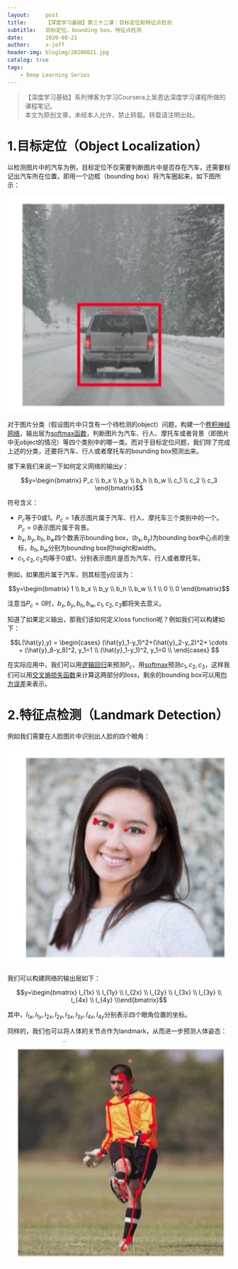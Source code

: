 ```yaml
---
layout:     post
title:      【深度学习基础】第三十二课：目标定位和特征点检测
subtitle:   目标定位，bounding box，特征点检测
date:       2020-08-21
author:     x-jeff
header-img: blogimg/20200821.jpg
catalog: true
tags:
    - Deep Learning Series
---
```

>【深度学习基础】系列博客为学习Coursera上吴恩达深度学习课程所做的课程笔记。  
>本文为原创文章，未经本人允许，禁止转载。转载请注明出处。

# 1.目标定位（Object Localization）

以检测图片中的汽车为例，目标定位不仅需要判断图片中是否存在汽车，还需要标记出汽车所在位置，即用一个边框（bounding box）将汽车圈起来，如下图所示：

![](https://github.com/x-jeff/BlogImage/raw/master/DeepLearningSeries/Lesson32/32x1.png)

对于图片分类（假设图片中只含有一个待检测的object）问题，构建一个[卷积神经网络](http://shichaoxin.com/2020/07/04/深度学习基础-第二十八课-卷积神经网络基础/)，输出层为[softmax函数](http://shichaoxin.com/2019/09/04/深度学习基础-第二课-softmax分类器和交叉熵损失函数/)，判断图片为汽车、行人、摩托车或者背景（即图片中无object的情况）等四个类别中的哪一类。而对于目标定位问题，我们除了完成上述的分类，还要将汽车、行人或者摩托车的bounding box预测出来。

接下来我们来说一下如何定义网络的输出$y$：

$$y=\begin{bmatrix} P_c \\ b_x \\ b_y \\ b_h \\ b_w \\ c_1 \\ c_2 \\ c_3 \end{bmatrix}$$

符号含义：

* $P_c$等于0或1。$P_c=1$表示图片属于汽车、行人、摩托车三个类别中的一个。$P_c=0$表示图片属于背景。
* $b_x,b_y,b_h,b_w$四个数表示bounding box，$(b_x,b_y)$为bounding box中心点的坐标，$b_h,b_w$分别为bounding box的height和width。
* $c_1,c_2,c_3$均等于0或1，分别表示图片是否为汽车、行人或者摩托车。

例如，如果图片属于汽车，则其标签y应该为：

$$y=\begin{bmatrix} 1 \\ b_x \\ b_y \\ b_h \\ b_w \\ 1 \\ 0 \\ 0 \end{bmatrix}$$

注意当$P_c=0$时，$b_x,b_y,b_h,b_w,c_1,c_2,c_3$都将失去意义。

知道了如果定义输出，那我们该如何定义loss function呢？例如我们可以构建如下：

$$L(\hat{y},y) = \begin{cases} (\hat{y}_1-y_1)^2+(\hat{y}_2-y_2)^2+ \cdots + (\hat{y}_8-y_8)^2,  y_1=1 \\  (\hat{y}_1-y_1)^2,  y_1=0 \\ \end{cases} $$

在实际应用中，我们可以用[逻辑回归](http://shichaoxin.com/2019/08/21/机器学习基础-第七课-对数几率回归/)来预测$P_c$，用[softmax](http://shichaoxin.com/2019/09/04/深度学习基础-第二课-softmax分类器和交叉熵损失函数/)预测$c_1,c_2,c_3$，这样我们可以用[交叉熵损失函数](http://shichaoxin.com/2019/09/04/深度学习基础-第二课-softmax分类器和交叉熵损失函数/#3交叉熵损失函数)来计算这两部分的loss，剩余的bounding box可以用[均方误差](http://shichaoxin.com/2018/12/03/机器学习基础-第三课-模型性能度量/#1均方误差)来表示。

# 2.特征点检测（Landmark Detection）

例如我们需要在人脸图片中识别出人脸的四个眼角：

![](https://github.com/x-jeff/BlogImage/raw/master/DeepLearningSeries/Lesson32/32x2.png)

我们可以构建网络的输出层如下：

$$y=\begin{bmatrix} l_{1x} \\ l_{1y} \\ l_{2x} \\ l_{2y} \\ l_{3x} \\ l_{3y} \\ l_{4x} \\ l_{4y} \\\end{bmatrix}$$

其中，$l_{1x},l_{1y},l_{2x},l_{2y},l_{3x},l_{3y},l_{4x},l_{4y}$分别表示四个眼角位置的坐标。

同样的，我们也可以将人体的关节点作为landmark，从而进一步预测人体姿态：

![](https://github.com/x-jeff/BlogImage/raw/master/DeepLearningSeries/Lesson32/32x3.png)